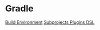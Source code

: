 # Gradle

[Build Environment](https://docs.gradle.org/current/userguide/build_environment.html)
[Subprojects Plugins DSL](https://docs.gradle.org/current/userguide/plugins.html#sec:subprojects_plugins_dsl)